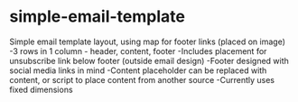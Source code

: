 # simple-email-template
Simple email template layout, using map for footer links (placed on image)
-3 rows in 1 column - header, content, footer
-Includes placement for unsubscribe link below footer (outside email design)
-Footer designed with social media links in mind
-Content placeholder can be replaced with content, or script to place content from another source
-Currently uses fixed dimensions
